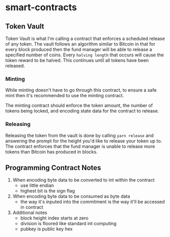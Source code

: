 # smart-contracts

## Token Vault
Token Vault is what I'm calling a contract that enforces a scheduled release of any token. The vault follows an algorithm similar to Bitcoin in that for every block produced then the fund manager will be able to release a specified number of coins. Every `halving length` that occurs will cause the token reward to be halved. This continues until all tokens have been released.

### Minting
While minting doesn't have to go through this contract, to ensure a safe mint then it's recommended to use the minting contract.

The minting contract should enforce the token amount, the number of tokens being locked, and encoding state data for the contract to release.

### Releasing
Releasing the token from the vault is done by calling `yarn release` and answering the prompt for the height you'd like to release your token up to. The contract enforces that the fund manager is unable to release more tokens than Bitcoin has produced in blocks.

## Programming Contract Notes
1. When encoding byte data to be converted to int within the contract
    * use little endian
    * highest bit is the sign flag
1. When encoding byte data to be consumed as byte data
    * the way it's inputed into the commitment is the way it'll be accessed in contract
1. Additional notes
    * block height index starts at zero
    * division is floored like standard int computing
    * pubkey is public key hex
